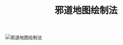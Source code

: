 ﻿---
layout:     post
title:      邪道地图绘制法
category:   新手教程 
tags:   [地图]
---
![邪道地图绘制法](wenxinghui.github.io/images/8.jpg)